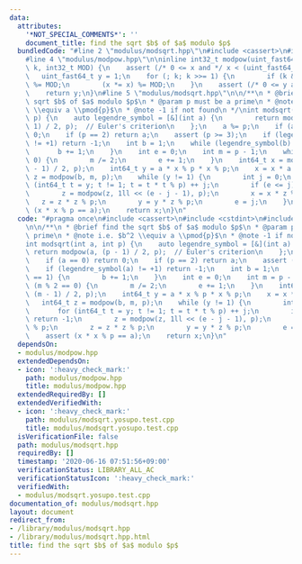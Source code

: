```yaml
---
data:
  attributes:
    '*NOT_SPECIAL_COMMENTS*': ''
    document_title: find the sqrt $b$ of $a$ modulo $p$
  bundledCode: "#line 2 \"modulus/modsqrt.hpp\"\n#include <cassert>\n#include <cstdint>\n\
    #line 4 \"modulus/modpow.hpp\"\n\ninline int32_t modpow(uint_fast64_t x, uint64_t\
    \ k, int32_t MOD) {\n    assert (/* 0 <= x and */ x < (uint_fast64_t)MOD);\n \
    \   uint_fast64_t y = 1;\n    for (; k; k >>= 1) {\n        if (k & 1) (y *= x)\
    \ %= MOD;\n        (x *= x) %= MOD;\n    }\n    assert (/* 0 <= y and */ y < (uint_fast64_t)MOD);\n\
    \    return y;\n}\n#line 5 \"modulus/modsqrt.hpp\"\n\n/**\n * @brief find the\
    \ sqrt $b$ of $a$ modulo $p$\n * @param p must be a prime\n * @note i.e. $b^2\
    \ \\equiv a \\pmod{p}$\n * @note -1 if not found\n */\nint modsqrt(int a, int\
    \ p) {\n    auto legendre_symbol = [&](int a) {\n        return modpow(a, (p -\
    \ 1) / 2, p);  // Euler's criterion\n    };\n    a %= p;\n    if (a == 0) return\
    \ 0;\n    if (p == 2) return a;\n    assert (p >= 3);\n    if (legendre_symbol(a)\
    \ != +1) return -1;\n    int b = 1;\n    while (legendre_symbol(b) == 1) {\n \
    \       b += 1;\n    }\n    int e = 0;\n    int m = p - 1;\n    while (m % 2 ==\
    \ 0) {\n        m /= 2;\n        e += 1;\n    }\n    int64_t x = modpow(a, (m\
    \ - 1) / 2, p);\n    int64_t y = a * x % p * x % p;\n    x = x * a % p;\n    int64_t\
    \ z = modpow(b, m, p);\n    while (y != 1) {\n        int j = 0;\n        for\
    \ (int64_t t = y; t != 1; t = t * t % p) ++ j;\n        if (e <= j) return -1;\n\
    \        z = modpow(z, 1ll << (e - j - 1), p);\n        x = x * z % p;\n     \
    \   z = z * z % p;\n        y = y * z % p;\n        e = j;\n    }\n    assert\
    \ (x * x % p == a);\n    return x;\n}\n"
  code: "#pragma once\n#include <cassert>\n#include <cstdint>\n#include \"modulus/modpow.hpp\"\
    \n\n/**\n * @brief find the sqrt $b$ of $a$ modulo $p$\n * @param p must be a\
    \ prime\n * @note i.e. $b^2 \\equiv a \\pmod{p}$\n * @note -1 if not found\n */\n\
    int modsqrt(int a, int p) {\n    auto legendre_symbol = [&](int a) {\n       \
    \ return modpow(a, (p - 1) / 2, p);  // Euler's criterion\n    };\n    a %= p;\n\
    \    if (a == 0) return 0;\n    if (p == 2) return a;\n    assert (p >= 3);\n\
    \    if (legendre_symbol(a) != +1) return -1;\n    int b = 1;\n    while (legendre_symbol(b)\
    \ == 1) {\n        b += 1;\n    }\n    int e = 0;\n    int m = p - 1;\n    while\
    \ (m % 2 == 0) {\n        m /= 2;\n        e += 1;\n    }\n    int64_t x = modpow(a,\
    \ (m - 1) / 2, p);\n    int64_t y = a * x % p * x % p;\n    x = x * a % p;\n \
    \   int64_t z = modpow(b, m, p);\n    while (y != 1) {\n        int j = 0;\n \
    \       for (int64_t t = y; t != 1; t = t * t % p) ++ j;\n        if (e <= j)\
    \ return -1;\n        z = modpow(z, 1ll << (e - j - 1), p);\n        x = x * z\
    \ % p;\n        z = z * z % p;\n        y = y * z % p;\n        e = j;\n    }\n\
    \    assert (x * x % p == a);\n    return x;\n}\n"
  dependsOn:
  - modulus/modpow.hpp
  extendedDependsOn:
  - icon: ':heavy_check_mark:'
    path: modulus/modpow.hpp
    title: modulus/modpow.hpp
  extendedRequiredBy: []
  extendedVerifiedWith:
  - icon: ':heavy_check_mark:'
    path: modulus/modsqrt.yosupo.test.cpp
    title: modulus/modsqrt.yosupo.test.cpp
  isVerificationFile: false
  path: modulus/modsqrt.hpp
  requiredBy: []
  timestamp: '2020-06-16 07:51:56+09:00'
  verificationStatus: LIBRARY_ALL_AC
  verificationStatusIcon: ':heavy_check_mark:'
  verifiedWith:
  - modulus/modsqrt.yosupo.test.cpp
documentation_of: modulus/modsqrt.hpp
layout: document
redirect_from:
- /library/modulus/modsqrt.hpp
- /library/modulus/modsqrt.hpp.html
title: find the sqrt $b$ of $a$ modulo $p$
---
```

